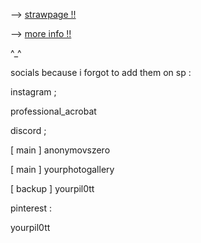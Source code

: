 --> [ strawpage !! ](https://introsighhh.straw.page)

--> [more info !!](https://rentry.co/slendercore)




^_^

socials because i forgot to add them on sp :

instagram ;

professional_acrobat

discord ;

[ main ] anonymovszero

[ main ] yourphotogallery

[ backup ] yourpil0tt

pinterest : 

yourpil0tt
